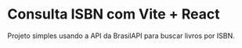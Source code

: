 # Consulta ISBN com Vite + React

Projeto simples usando a API da BrasilAPI para buscar livros por ISBN.
